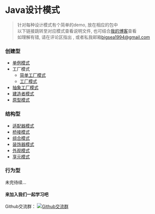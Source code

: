 # Java设计模式
> 针对每种设计模式有个简单的demo, 放在相应的包中<br />
> 以下链接跳转至对应模式查看说明文件, 也可结合[我的博客](http://blog.csdn.net/Dh_Chao/article/category/7023938)查看<br />
> 如理解有错, 请在评论区指出 , 或者私我邮箱<a href="mailto:bigsea1994@gmail.com">bigsea1994@gmail.com</a>

### 创建型
* [单例模式](https://github.com/zhaohaihao/Java-Design-Patterns/tree/master/src/main/java/com/patterns/singleton/readme.md)
* 工厂模式
	* [简单工厂模式](https://github.com/zhaohaihao/Java-Design-Patterns/tree/master/src/main/java/com/patterns/factory1/readme.md)
	* [工厂模式](https://github.com/zhaohaihao/Java-Design-Patterns/tree/master/src/main/java/com/patterns/factory2/readme.md)
* [抽象工厂模式](https://github.com/zhaohaihao/Java-Design-Patterns/tree/master/src/main/java/com/patterns/abstractFactory/readme.md)
* [建造者模式](https://github.com/zhaohaihao/Java-Design-Patterns/tree/master/src/main/java/com/patterns/builder/readme.md)
* [原型模式](https://github.com/zhaohaihao/Java-Design-Patterns/tree/master/src/main/java/com/patterns/prototype/readme.md)

### 结构型
* [适配器模式](https://github.com/zhaohaihao/Java-Design-Patterns/tree/master/src/main/java/com/patterns/adapter/readme.md)
* [桥接模式](https://github.com/zhaohaihao/Java-Design-Patterns/tree/master/src/main/java/com/patterns/bridge/readme.md)
* [组合模式](https://github.com/zhaohaihao/Java-Design-Patterns/tree/master/src/main/java/com/patterns/component/readme.md)
* [装饰器模式](https://github.com/zhaohaihao/Java-Design-Patterns/tree/master/src/main/java/com/patterns/decorator/readme.md)
* [外观模式](https://github.com/zhaohaihao/Java-Design-Patterns/tree/master/src/main/java/com/patterns/facade/readme.md)
* [享元模式](https://github.com/zhaohaihao/Java-Design-Patterns/tree/master/src/main/java/com/patterns/flyweight/readme.md)

### 行为型


未完待续...
<br />
#### 来加入我们一起学习吧

<div class="text-center">
	Github交流群：
	<a target="_blank" href="//shang.qq.com/wpa/qunwpa?idkey=fc6d021a1e1d1155847180863178d3b8111783f33abf6cfda0efe998e209a454"><img border="0" src="https://github.com/zhaohaihao/Java-Design-Patterns/blob/master/group.png" alt="Github交流群" title="Github交流群"></a>
</div>